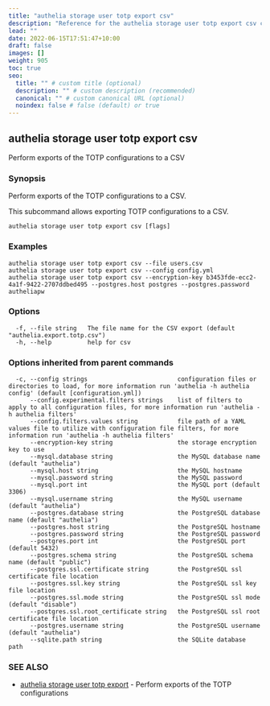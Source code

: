 ```yaml
---
title: "authelia storage user totp export csv"
description: "Reference for the authelia storage user totp export csv command."
lead: ""
date: 2022-06-15T17:51:47+10:00
draft: false
images: []
weight: 905
toc: true
seo:
  title: "" # custom title (optional)
  description: "" # custom description (recommended)
  canonical: "" # custom canonical URL (optional)
  noindex: false # false (default) or true
---
```


## authelia storage user totp export csv

Perform exports of the TOTP configurations to a CSV

### Synopsis

Perform exports of the TOTP configurations to a CSV.

This subcommand allows exporting TOTP configurations to a CSV.

```
authelia storage user totp export csv [flags]
```

### Examples

```
authelia storage user totp export csv --file users.csv
authelia storage user totp export csv --config config.yml
authelia storage user totp export csv --encryption-key b3453fde-ecc2-4a1f-9422-2707ddbed495 --postgres.host postgres --postgres.password autheliapw
```

### Options

```
  -f, --file string   The file name for the CSV export (default "authelia.export.totp.csv")
  -h, --help          help for csv
```

### Options inherited from parent commands

```
  -c, --config strings                         configuration files or directories to load, for more information run 'authelia -h authelia config' (default [configuration.yml])
      --config.experimental.filters strings    list of filters to apply to all configuration files, for more information run 'authelia -h authelia filters'
      --config.filters.values string           file path of a YAML values file to utilize with configuration file filters, for more information run 'authelia -h authelia filters'
      --encryption-key string                  the storage encryption key to use
      --mysql.database string                  the MySQL database name (default "authelia")
      --mysql.host string                      the MySQL hostname
      --mysql.password string                  the MySQL password
      --mysql.port int                         the MySQL port (default 3306)
      --mysql.username string                  the MySQL username (default "authelia")
      --postgres.database string               the PostgreSQL database name (default "authelia")
      --postgres.host string                   the PostgreSQL hostname
      --postgres.password string               the PostgreSQL password
      --postgres.port int                      the PostgreSQL port (default 5432)
      --postgres.schema string                 the PostgreSQL schema name (default "public")
      --postgres.ssl.certificate string        the PostgreSQL ssl certificate file location
      --postgres.ssl.key string                the PostgreSQL ssl key file location
      --postgres.ssl.mode string               the PostgreSQL ssl mode (default "disable")
      --postgres.ssl.root_certificate string   the PostgreSQL ssl root certificate file location
      --postgres.username string               the PostgreSQL username (default "authelia")
      --sqlite.path string                     the SQLite database path
```

### SEE ALSO

* [authelia storage user totp export](authelia_storage_user_totp_export.md)	 - Perform exports of the TOTP configurations

